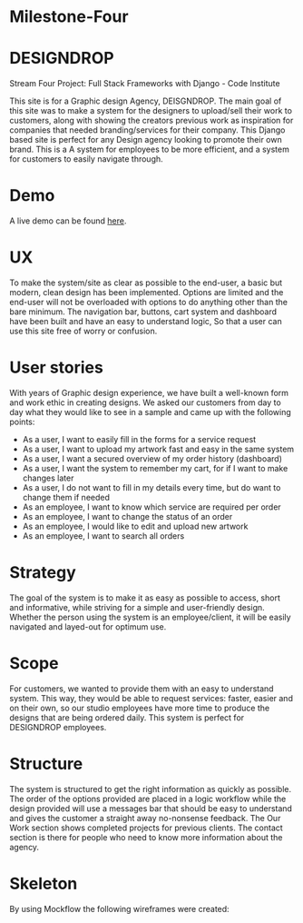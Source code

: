 # Milestone-Four

# DESIGNDROP
<p>Stream Four Project: Full Stack Frameworks with Django - Code Institute<p>

<p>This site is for a Graphic design Agency, DEISGNDROP. 
The main goal of this site was to make a system for the designers to upload/sell their work to customers, along with
showing the creators previous work as inspiration for companies that needed branding/services for their company.
This Django based site is perfect for any Design agency looking to promote their own brand. This is a A system for employees to be more efficient, 
and a system for customers to easily navigate through.
</p>

# Demo 

A live demo can be found [here]().

# UX

<p>
To make the system/site as clear as possible to the end-user, a basic but modern, clean design has been implemented. 
Options are limited and the end-user will not be overloaded with options to do anything other than the bare minimum. 
The navigation bar, buttons, cart system and dashboard have been built and have an easy to understand logic, So that a user can 
use this site free of worry or confusion.
</p>

# User stories

With years of Graphic design experience, we have built a well-known form and work ethic in creating designs. 
We asked our customers from day to day what they would like to see in a sample and came up with the following points:

* As a user, I want to easily fill in the forms for a service request
* As a user, I want to upload my artwork fast and easy in the same system
* As a user, I want a secured overview of my order history (dashboard)
* As a user, I want the system to remember my cart, for if I want to make changes later
* As a user, I do not want to fill in my details every time, but do want to change them if needed
* As an employee, I want to know which service are required per order
* As an employee, I want to change the status of an order
* As an employee, I would like to edit and upload new artwork
* As an employee, I want to search all orders

# Strategy

<p>
The goal of the system is to make it as easy as possible to access, short and informative,
while striving for a simple and user-friendly design. Whether the person using the system is an employee/client,
it will be easily navigated and layed-out for optimum use.
</p>

# Scope

<p>
For customers, we wanted to provide them with an easy to understand system. 
This way, they would be able to request services: faster, easier and on their own, 
so our studio employees have more  time to produce the designs that are being ordered daily.
This system is perfect for DESIGNDROP employees.
</p>

# Structure

<p>
The system is structured to get the right information as quickly as possible. 
The order of the options provided are placed in a logic workflow while the design provided will use a messages 
bar that should be easy to understand and gives the customer a straight away no-nonsense feedback. 
The Our Work section shows completed projects for previous clients. 
The contact section is there for people who need to know more information about the agency.
</p>

# Skeleton

<p>By using Mockflow the following wireframes were created:</p>